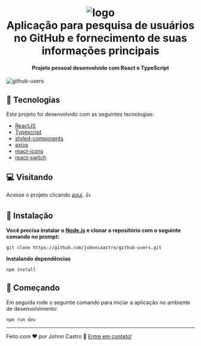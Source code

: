 <h1 align="center">
  <img alt="logo" src="https://i.ibb.co/b1Q6NgW/logo-github-users.png" />
  <br>
  Aplicação para pesquisa de usuários no GitHub e fornecimento de suas informações principais
</h1>

<h4 align="center">
  Projeto pessoal desenvolvido com React e TypeScript
</h4>

![github-users](https://i.ibb.co/QkR9gm2/landing-github-users.png)

## 🚀 Tecnologias

Este projeto foi desenvolvido com as seguintes tecnologias:

- [ReactJS](https://reactjs.org/)
- [Typescript](https://www.typescriptlang.org/)
- [styled-components](https://www.styled-components.com/)
- [axios](https://axios-http.com/ptbr/)
- [react-icons](https://react-icons.github.io/react-icons)
- [react-switch](https://www.npmjs.com/package/react-switch)

## :computer: Visitando

Acesse o projeto clicando [aqui](https://github-users-ashen.vercel.app/). :+1:

## 👷 Instalação

**Você precisa instalar o [Node.js](https://nodejs.org/en/) e clonar o repositório com o seguinte comando no prompt:**

```git clone https://github.com/johnncaastro/github-users.git```

**Instalando dependências**

```npm install```

## 🏃 Começando

Em seguida rode o seguinte comando para iniciar a aplicação no ambiente de desenvolvimento:

```npm run dev```

---

Feito com ♥ por Johnn Castro :wave: [Entre em contato!](https://www.linkedin.com/in/jonathan-castro-alves/)
